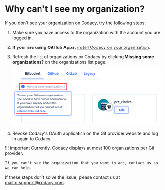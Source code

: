 # Why can't I see my organization?

If you don't see your organization on Codacy, try the following steps:

1.  Make sure you have access to the organization with the account you are logged in.
2.  **If your are using GitHub Apps,** [install Codacy on your organization](https://github.com/apps/codacy-production/installations/new).
3.  Refresh the list of organizations on Codacy by clicking **Missing some organizations?** on the organizations list page:

    ![Refresh the list of organizations](images/organization-missing.png)

4.  Revoke Codacy's OAuth application on the Git provider website and log in again to Codacy.

!!! important
    Currently, Codacy displays at most 100 organizations per Git provider.
    
    If you can't see the organization that you want to add, contact us so we can help.

If these steps don't solve the issue, please contact us at <mailto:support@codacy.com>.
